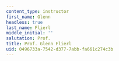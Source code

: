```yaml
---
content_type: instructor
first_name: Glenn
headless: true
last_name: Flierl
middle_initial: ''
salutation: Prof.
title: Prof. Glenn Flierl
uid: 0496733a-7542-d377-7abb-fa661c274c3b
---
```

